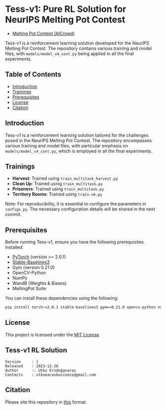 # Tess-v1: Pure RL Solution for NeurIPS Melting Pot Contest

- [Melting Pot Contest (AICrowd)](https://www.aicrowd.com/challenges/meltingpot-challenge-2023)

Tess-v1 is a reinforcement learning solution developed for the NeurIPS Melting Pot Contest. The repository contains various training and model files, with `models/model_v4_cont.py` being applied in all the final experiments.
## Table of Contents

- [Introduction](#introduction)
- [Trainings](#trainings)
- [Prerequisites](#prerequisites)
- [License](#license)
- [Citation](#citation)

## Introduction

Tess-v1 is a reinforcement learning solution tailored for the challenges posed in the NeurIPS Melting Pot Contest. The repository encompasses various training and model files, with particular emphasis on `models/model_v4_cont.py`, which is employed in all the final experiments.

## Trainings

- **Harvest**: Trained using `train_multitask_harvest.py`
- **Clean Up**: Trained using `train_multitask.py`
- **Prisoners**: Trained using `train_multitask.py`
- **Territory Rooms**: Trained using `train-v6.py`

Note: For reproducibility, it is essential to configure the parameters in `configs.py`. The necessary configuration details will be shared in the next commit.

## Prerequisites

Before running Tess-v1, ensure you have the following prerequisites installed:

- [PyTorch](https://pytorch.org/) (version >= 2.0.1)
- [Stable-Baselines3](https://github.com/DLR-RM/stable-baselines3)
- Gym (version 0.21.0)
- OpenCV-Python
- NumPy
- WandB (Weights & Biases)
- MeltingPot Suite

You can install these dependencies using the following:

```bash
pip install torch>=2.0.1 stable-baselines3 gym==0.21.0 opencv-python numpy wandb dm-meltingpot
```
## License

This project is licensed under the [MIT License](https://github.com/utkuearas/MeltingPot-Tess-v1/blob/master/LICENSE)

## Tess-v1 RL Solution
```  
Version		: 1
Released 	: 2023-12-26
Author		:: Utku Erodoğanaras
Contacts 	: utkuearasbusiness@gmail.com
```

## Citation

Please site this repository in [this](https://github.com/utkuearas/MeltingPot-Tess-v1/blob/master/CITATION.cff) format.



